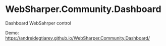 # WebSharper.Community.Dashboard
Dashboard WebSahrper control

Demo: https://andreidegtiarev.github.io/WebSharper.Community.Dashboard/
